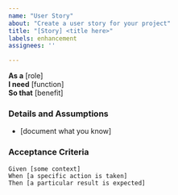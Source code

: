 ```yaml
---
name: "User Story"
about: "Create a user story for your project"
title: "[Story] <title here>"
labels: enhancement
assignees: ''

---
```


**As a** [role]  
**I need** [function]  
**So that** [benefit]  

### Details and Assumptions
* [document what you know]      

### Acceptance Criteria
```gherkin
Given [some context]  
When [a specific action is taken]  
Then [a particular result is expected]  
